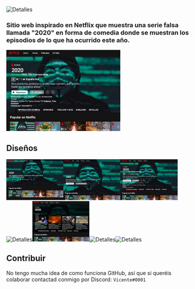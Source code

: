 <img src="../assets/img/Logo.png" alt="Detalles" width="50%" height="50%" style="align-items: center"/>

### Sitio web inspirado en Netflix que muestra una serie falsa llamada "2020" en forma de comedia donde se muestran los episodios de lo que ha ocurrido este año.

<img src="./Diseños/Detalles.png" alt="Detalles" width="60%" height="60%"/>


## Diseños
<img src="./Diseños/Inicio1.png" alt="Detalles" width="30%" height="30%"/><img src="./Diseños/Inicio.png" alt="Detalles" width="30%" height="30%"/><img src="./Diseños/Detalles.png" alt="Detalles" width="30%" height="30%"/><img src="./Diseños/Temporada 1.png" alt="Detalles" width="30%" height="30%"/><img src="./Diseños/Dropdown Menú.png" alt="Detalles" width="30%" height="30%"/><img src="./Diseños/Temporada 2.png" alt="Detalles" width="30%" height="30%"/><img src="./Diseños/Temporada 3.png" alt="Detalles" width="30%" height="30%"/>

## Contribuir
No tengo mucha idea de como funciona GitHub, así que si queréis colaborar contactad conmigo por Discord: ``Vicente#0001``
